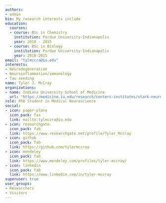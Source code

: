 ```yaml
---
authors:
- admin
bio: My research interests include 
education:
  courses:
  - course: BSc in Chemistry
    institution: Purdue University-Indianapolis
    year: 2010 - 2015
  - course: BSc in Biology
    institution: Purdue University-Indianapolis
    year: 2010-2015
email: "tylmccra@iu.edu"
interests:
- Neurodegeneration 
- Neuroinflammation/immunology
- Tau seeding
name: Tyler J. McCray
organizations:
- name: Indiana University School of Medicine
  url: "https://medicine.iu.edu/research/centers-institutes/stark-neurosciences/"
role: PhD Student in Medical Neuroscience
social:
- icon: paper-plane
  icon_pack: fas
  link: mailto:tylmccra@iu.edu
- icon: researchgate
  icon_pack: fab
  link: https://www.researchgate.net/profile/Tyler_Mccray
- icon: github
  icon_pack: fab
  link: https://github.com/tylermccray
- icon: mendeley
  icon_pack: fab
  link: https://www.mendeley.com/profiles/tyler-mccray/
- icon: linkedin
  icon_pack: fab
  link: https://www.linkedin.com/in/tyler-mccray
superuser: true
user_groups:
- Researchers
- Visitors
---
```


